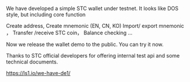 

We have developed a simple STC wallet under testnet. It looks like DOS style, but including core function

Create address, 
Create mnemonic (EN, CN, KO)
Import/ export mnemonic ，
Transfer /receive STC coin，
Balance checking
...

Now we release the wallet demo to the public. You can try it now.

Thanks to STC official developers for offering internal test api and some technical documents.

https://ls1.io/we-have-de1/
